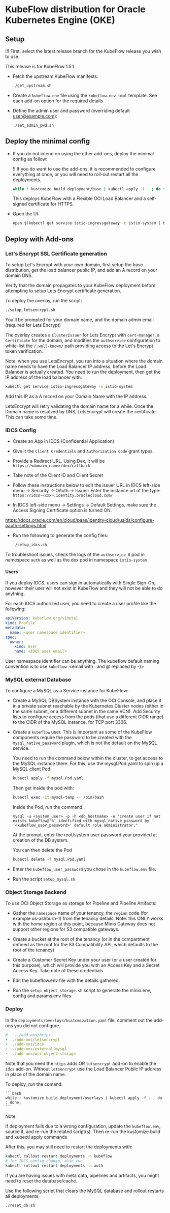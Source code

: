 # KubeFlow distribution for Oracle Kubernetes Engine (OKE)

## Setup

!!! First, select the latest release branch for the KubeFlow release you wish to use.

This release is for KubeFlow 1.5.1

- Fetch the upstream KubeFlow manifests:

    ```bash
    ./get_upstream.sh
    ```

- Create a `kubeflow.env` file using the `kubeflow.env.tmpl` template. See each add-on option for the required details

- Define the admin user and password (overriding default user@example.com):

    ```bash
    ./set_admin_pwd.sh
    ```

## Deploy the minimal config

- If you do not intend on using the other add-ons, deploy the minimal config as follow:

  !! If you do want to use the add-ons, it is recommended to configure everything at once, or you will need to roll-out restart all the deployments.

    ```bash
    while ! kustomize build deployment/base | kubectl apply -f - ; do : done;
    ```

    This deploys KubeFlow with a Flexible OCI Load Balancer and a self-signed certificate for HTTPS.

- Open the UI:

    ```bash
    open $(kubectl get service istio-ingressgateway -n istio-system | tail -n -1 | awk '{print "https://"$4}')
    ```

## Deploy with Add-ons

### Let's Encrypt SSL Certificate generation

To setup Let's Encrypt with your own domain, first setup the base distribution, get the load balancer public IP, and add an A record on your domain DNS. 

Verify that the domain propagates to your KubeFlow deployment before attempting to setup Lets Encrypt certificate generation.

To deploy the overlay, run the script:

```bash
./setup_letsencrypt.sh
```

You'll be prompted for your domain name, and the domain admin email (required for Lets Encrypt)

The overlay creates a `ClusterIssuer` for Lets Encrypt with `cert-manager`, a `Certificate` for the domain, and modifies the `authservice` configuration to white-list the `/.well-known/` path providing access to the Let's Encrypt token verification.

Note: when you use LetsEncrypt, you run into a situation where the domain name needs to have the Load Balancer IP address, before the Load Balancer is actually created. You need to run the deployment, then get the IP address of the load balancer with:

```bash
kubectl get service istio-ingressgateway -n istio-system
```

Add this IP as a A record on your Domain Name with the IP address.

LetsEncrypt will retry validating the domain name for a while. Once the Domain name is resolved by DNS, LetsEncrypt will create the certificate. This can take some time.

### IDCS Config

- Create an App in IDCS (Confidential Application)
- Give it the `Client Credentials` and `Authorization Code` grant types.
- Provide a Redirect URL. Using Dex, it will be `https://<domain_name>/dex/callback`
- Take note of the Client ID and Client Secret

- Follow these instructions below to edit the issuer URL in IDCS left-side menu -> Security -> OAuth -> Issuer: Enter the instance url of the type: `https://idcs-<xxx>.identity.oraclecloud.com/`

- In IDCS left-side menu -> Settings -> Default Settings, make sure the Access Signing Certificate option is turned ON.

https://docs.oracle.com/en/cloud/paas/identity-cloud/uaids/configure-oauth-settings.html

- Run the following to generate the config files:

    ```bash
    ./setup_idcs.sh
    ```

To troubleshoot issues, check the logs of the `authservice-0` pod in namespace `auth` as well as the dex pod in namespace `istio-system`


#### Users

If you deploy IDCS, users can sign in automatically with Single Sign-On, however their user will not exist in KubeFlow and they will not be able to do anything.

For each IDCS authorized user, you need to create a user profile like the following:

```yaml
apiVersion: kubeflow.org/v1beta1
kind: Profile
metadata:
  name: <user namespace identifier>
spec:
  owner:
    kind: User
    name: <IDCS user email>
```

User namespace identifier can be anything. The kubeflow default naming convention is to use `kubeflow-`<email with . and @ replaced by -)>


### MySQL external Database

To configure a MySQL as a Service instance for KubeFlow:

- Create a MySQL DBSystem instance with the OCI Console, and place it in a private subnet reachable by the Kubernetes Cluster nodes (either in the same subnet, or a different subnet in the same VCN). Add Security lists to configure access from the pods (that use a different CIDR range) to the CIDR of the MySQL instance, for TCP port 3306.

- Create a `kubeflow` user.
  This is important as some of the KubeFlow components require the password to be created with the `mysql_native_password` plugin, which is not the default on the MySQL service.

  You need to run the command below within the cluster, to get access to the MySQL instance there. For this, use the mysql.Pod.yaml to spin up a MySQL client Pod:

  ```bash
  kubectl apply -f mysql.Pod.yaml
  ```

  Then get inside the pod with:

  ```bash
  kubectl exec -it mysql-temp -- /bin/bash
  ```

  Inside the Pod, run the command:

  ```
  mysql -u <system_user> -p -h <db_hostname> -e "create user if not exists kubeflow@'%' identified with mysql_native_password by '<kubeflow_user_password>' default role administrator;"
  ```
  At the prompt, enter the root/system user password your provided at creation of the DB system.

  You can then delete the Pod
  ```bash
  kubectl delete -f mysql.Pod.yaml
  ```

- Enter the `kubeflow_user_password` you chose in the `kubeflow.env` file.

- Run the script `setup_mysql.sh`

### Object Storage Backend

To use OCI Object Storage as storage for Pipeline and Pipeline Artifacts:

- Gather the `namespace` name of your tenancy, the `region` code (for example us-ashburn-1) from the tenancy details.
  Note: this ONLY works with the home region at this point, because Minio Gateway does not support other regions for S3 compatible gateways.

- Create a bucket at the root of the tenancy (or in the compartment defined as the root for the S3 Compatibility API, which defaults to the root of the tenancy)

- Create a Customer Secret Key under your user (or a user created for this purpose), which will provide you with an Access Key and a Secret Access Key. Take note of these credentials.

- Edit the kubeflow.env file with the details gathered.

- Run the `setup_object_storage.sh` script to generate the minio.env, config and params.env files

### Deploy

In the `deployments/overlays/kustomization.yaml` file, comment out the add-ons you did not configure.

```yaml
# - ../add-ons/https
- ../add-ons/letsencrypt
- ../add-ons/idcs
- ../add-ons/external-mysql
- ../add-ons/oci-object-storage
```

Note that you need the `https` adds OR `letsencrypt` add-on to enable the `idcs` add-on. Without `letsencrypt` use the Load Balancer Public IP address in place of the domain name. 

To deploy, run the comand:

    ```bash
    while ! kustomize build deployment/overlays | kubectl apply -f - ; do : done;
    ```

Note:

If deployment fails due to a wrong configuration, update the `kubeflow.env`, source it, and re-run the related script(s). Then re-run the kustomize build and kubectl apply commands

After this, you may still need to restart the deployments with:

```bash
kubectl rollout restart deployments -n kubeflow
# for IDCS config change, also run
kubectl rollout restart deployments -n auth
```

If you are having issues with meta data, pipelines and artifacts, you might need to reset the database/cache. 

Use the following script that clears the MySQL database and rollout restarts all deployments:

```bash
./reset_db.sh
```